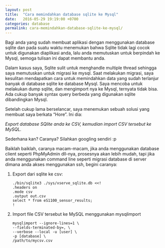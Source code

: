 ```yaml
---
layout: post
title:  "Cara memindahkan database sqlite ke Mysql"
date:   2016-05-29 19:19:00 +0700
categories: database
permalink: cara-memindahkan-database-sqlite-ke-mysql/
---
```


Bagi anda yang sudah membuat aplikasi dengan menggunakan database sqlite dan pada suatu waktu menemukan bahwa Sqlite tidak lagi cocok untuk digunakan diaplikasi anda, lalu anda memutuskan untuk berpindah ke Mysql, semoga tulisan ini dapat membantu anda.

Dalam kasus saya, Sqlite sulit untuk menghandle multiple thread sehingga saya memutuskan untuk migrasi ke mysql. Saat melakukan migrasi, saya kesulitan mendapatkan cara untuk memindahkan data yang sudah terlanjur banyak di database sqlite ke database Mysql. Saya mencoba untuk melakukan dump sqlite, dan mengimport nya ke Mysql, ternyata tidak bisa. Ada cukup banyak syntax query berbeda yang digunakan sqlite dibandingkan Mysql.

Setelah cukup lama berselancar, saya menemukan sebuah solusi yang membuat saya berkata “Hore”. Ini dia:

*Export database SQlite anda ke CSV, kemudian import CSV tersebut ke MySQL.*

Sederhana kan? Caranya? Silahkan googling sendiri :p

Baiklah baiklah, caranya macam-macam, jika anda menggunakan database client seperti PhpMyAdmin dll-nya, prosesnya akan lebih mudah, tapi jika anda menggunakan command line seperti migrasi database di server dimana anda akses menggunakan ssh, begini caranya:

1. Export dari sqlite ke csv:
    ```
   ./bin/sqlite3 ./sys/xserve_sqlite.db <<!
   .headers on
   .mode csv
   .output out.csv
   select * from eS1100_sensor_results;
   !
    ```
2.  Import file CSV tersebut ke MySQL menggunakan mysqlimport
    ```
    mysqlimport --ignore-lines=1 \
    --fields-terminated-by=, \
    --verbose --local -u [user] \
    -p [database] \
    /path/to/mycsv.csv
    ```
